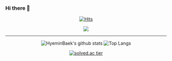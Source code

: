 ### Hi there 👋

<!--
**HyeminBaek/HyeminBaek** is a ✨ _special_ ✨ repository because its `README.md` (this file) appears on your GitHub profile.

Here are some ideas to get you started:

- 🔭 I’m currently working on ...
- 🌱 I’m currently learning ...
- 👯 I’m looking to collaborate on ...
- 🤔 I’m looking for help with ...
- 💬 Ask me about ...
- 📫 How to reach me: ...
- 😄 Pronouns: ...
- ⚡ Fun fact: ...
-->

<div align = "center">

[![Hits](https://hits.seeyoufarm.com/api/count/incr/badge.svg?url=https%3A%2F%2Fgithub.com%2FNuung&count_bg=%235ECAF1&title_bg=%23555555&icon=discord.svg&icon_color=%23E7E7E7&title=HITS&edge_flat=false)](https://hits.seeyoufarm.com)

  <img src="https://i.pinimg.com/originals/e4/26/70/e426702edf874b181aced1e2fa5c6cde.gif">
</div>
          
  ---

<div align = "center">

![HyeminBaek's github stats](https://github-readme-stats.vercel.app/api?username=HyeminBaek&theme=dark&show_icons=true)
![Top Langs](https://github-readme-stats.vercel.app/api/top-langs/?username=HyeminBaek&hide=jupyter%20notebook&layout=compact)
  
  [![solved.ac tier](http://mazassumnida.wtf/api/generate_badge?boj=bhm7266)](https://solved.ac/bhm7266)
  
</div>
